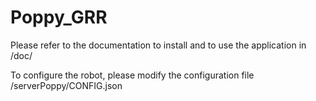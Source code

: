 # Poppy_GRR

Please refer to the documentation to install and to use the application in /doc/

To configure the robot, please modify the configuration file /serverPoppy/CONFIG.json